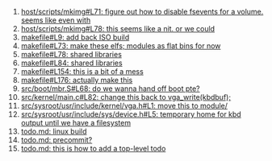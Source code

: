 1. [host/scripts/mkimg#L71: figure out how to disable fsevents for a volume. seems like even with](host/scripts/mkimg#L71)
2. [host/scripts/mkimg#L78: this seems like a nit. or we could](host/scripts/mkimg#L78)
3. [makefile#L9: add back ISO build](makefile#L9)
4. [makefile#L73: make these elfs; modules as flat bins for now](makefile#L73)
5. [makefile#L78: shared libraries](makefile#L78)
6. [makefile#L84: shared libraries](makefile#L84)
7. [makefile#L154: this is a bit of a mess](makefile#L154)
8. [makefile#L176: actually make this](makefile#L176)
9. [src/boot/mbr.S#L68: do we wanna hand off boot pte?](src/boot/mbr.S#L68)
10. [src/kernel/main.c#L82: change this back to vga_write(kbdbuf);](src/kernel/main.c#L82)
11. [src/sysroot/usr/include/kernel/vga.h#L1: move this to module/](src/sysroot/usr/include/kernel/vga.h#L1)
12. [src/sysroot/usr/include/sys/device.h#L5: temporary home for kbd output until we have a filesystem](src/sysroot/usr/include/sys/device.h#L5)
13. [todo.md: linux build](todo.md)
14. [todo.md: precommit?](todo.md)
15. [todo.md: this is how to add a top-level todo](todo.md)

[comment]: # (linux build)
[comment]: # (precommit?)
[comment]: # (this is how to add a top-level todo)

